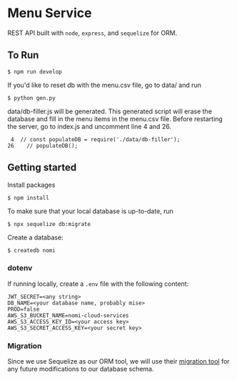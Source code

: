 # Menu Service
REST API built with `node`, `express`, and `sequelize` for ORM. 

## To Run

```
$ npm run develop
```
If you'd like to reset db with the menu.csv file, go to data/ and run 
```
$ python gen.py
```
data/db-filler.js will be generated. This generated script will erase the database and fill in the menu items in the menu.csv file. Before restarting the server, go to index.js and uncomment line 4 and 26.
```
 4  // const populateDB = require('./data/db-filler');
26    // populateDB();
```

## Getting started
Install packages
```
$ npm install
```
To make sure that your local database is up-to-date, run
```
$ npx sequelize db:migrate
```

Create a database:
```
$ createdb nomi
```

### dotenv
If running locally, create a `.env` file with the following content:
```
JWT_SECRET=<any string>
DB_NAME=<your database name, probably mise>
PROD=false
AWS_S3_BUCKET_NAME=nomi-cloud-services
AWS_S3_ACCESS_KEY_ID=<your access key>
AWS_S3_SECRET_ACCESS_KEY=<your secret key>
```

### Migration
Since we use Sequelize as our ORM tool, we will use their [migration tool](https://github.com/sequelize/cli#documentation) for any future modifications to our database schema.
